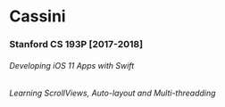 # Cassini
### Stanford CS 193P [2017-2018]
###### Developing iOS 11 Apps with Swift
###### Learning ScrollViews, Auto-layout and Multi-threadding

